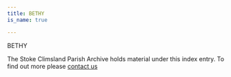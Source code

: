 ```yaml
---
title: BETHY
is_name: true

---
```


BETHY


The Stoke Climsland Parish Archive holds material under this index entry. To find out more please [contact us](/contact/)
